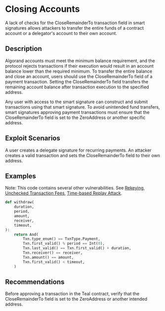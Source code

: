 # Closing Accounts

A lack of checks for the CloseRemainderTo transaction field in smart signatures allows attackers to transfer the entire funds of a contract account or a delegator's account to their own account.

## Description

Algorand accounts must meet the minimum balance requirement, and the protocol rejects transactions if their execution would result in an account balance lower than the required minimum. To transfer the entire balance and close an account, users should use the CloseRemainderTo field of a payment transaction. Setting the CloseRemainderTo field transfers the remaining account balance after transaction execution to the specified address.

Any user with access to the smart signature can construct and submit transactions using that smart signature. To avoid unintended fund transfers, smart signatures approving payment transactions must ensure that the CloseRemainderTo field is set to the ZeroAddress or another specific address.

## Exploit Scenarios

A user creates a delegate signature for recurring payments. An attacker creates a valid transaction and sets the CloseRemainderTo field to their own address.

## Examples

Note: This code contains several other vulnerabilities. See [Rekeying](../rekeying), [Unchecked Transaction Fees](../unchecked_transaction_fee), [Time-based Replay Attack](../time_based_replay_attack).

```py
def withdraw(
    duration,
    period,
    amount,
    receiver,
    timeout,
):
    return And(
        Txn.type_enum() == TxnType.Payment,
        Txn.first_valid() % period == Int(0),
        Txn.last_valid() == Txn.first_valid() + duration,
        Txn.receiver() == receiver,
        Txn.amount() == amount,
        Txn.first_valid() < timeout,
    )
```

## Recommendations

Before approving a transaction in the Teal contract, verify that the CloseRemainderTo field is set to the ZeroAddress or another intended address.
